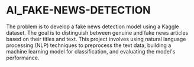 # AI_FAKE-NEWS-DETECTION
The problem is to develop a fake news detection model using a Kaggle dataset. The goal is to distinguish between genuine and fake news articles based on their titles and text. This project involves using natural language processing (NLP) techniques to preprocess the text data, building a machine learning model for classification, and evaluating the model's performance.
